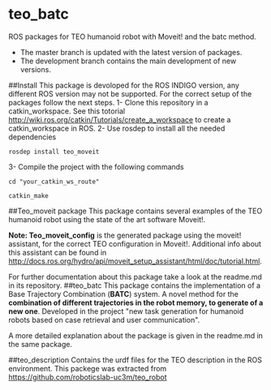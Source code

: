 teo_batc
=========

ROS packages for TEO humanoid robot with Moveit! and the batc method.

- The master branch is updated with the latest version of packages.
- The development branch contains the main development of new versions.

##Install
This package is devoloped for the ROS INDIGO version, any different ROS version may not be supported. For the correct setup of the packages follow the next steps.
1- Clone this repository in a catkin_workspace. See this totorial http://wiki.ros.org/catkin/Tutorials/create_a_workspace to create a catkin_workspace in ROS.
2- Use rosdep to install all the needed dependencies
```
rosdep install teo_moveit
```
3- Compile the project with the following commands
```
cd "your_catkin_ws_route"

catkin_make
```


##Teo_moveit package
This package contains several examples of the TEO humanoid robot using the state of the art software Moveit!. 

**Note: Teo_moveit_config** is the generated package using the moveit! assistant, for the correct TEO configuration in Moveit!. Additional info about this assistant can be found in <http://docs.ros.org/hydro/api/moveit_setup_assistant/html/doc/tutorial.html>.

For further documentation about this package take a look at the readme.md in its repository.
##teo_batc
This package contains the implementation of a Base Trajectory Combination (**BATC**) system. A novel method for the **combination of different trajectories in the robot memory, to generate of a new one**. Developed in the project "new task generation for humanoid robots based on case retrieval and user communication". 

A more detailed explanation about the package is given in the readme.md in the same package.

##teo_description
Contains the urdf files for the TEO description in the ROS environment. This packege was extracted from <https://github.com/roboticslab-uc3m/teo_robot>
